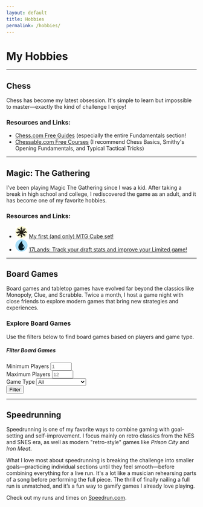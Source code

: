 ```yaml
---
layout: default
title: Hobbies
permalink: /hobbies/
---
```


# My Hobbies

---

## <i class="fas fa-chess-knight"></i> Chess 

Chess has become my latest obsession. It's simple to learn but impossible to master—exactly the kind of challenge I enjoy!

### Resources and Links:
<ul>
    <li><i class="fas fa-chess-queen"></i> <a href="https://www.chess.com/lessons/guide" target="_blank" rel="noopener noreferrer">Chess.com Free Guides</a> (especially the entire Fundamentals section!</li>
    <li><i class="fas fa-chess-rook"></i> <a href="https://www.chessable.com/courses/all/all/free/" target="_blank" rel="noopener noreferrer">Chessable.com Free Courses</a> (I recommend Chess Basics, Smithy's Opening Fundamentals, and Typical Tactical Tricks)</li>
</ul>

---

## <i class="fas fa-dragon"></i> Magic: The Gathering

I’ve been playing Magic The Gathering since I was a kid. After taking a break in high school and college, I rediscovered the game as an adult, and it has become one of my favorite hobbies.

### Resources and Links:
<ul>
    <li><img src="/assets/images/mtg/plains.svg" alt="Island" width="32"> <a href="https://cubecobra.com/cube/overview/08077c8d-24d8-4e14-a571-fceff902d343" target="_blank" rel="noopener noreferrer">My first (and only) MTG Cube set!</a></li>
    <li><img src="/assets/images/mtg/island.svg" alt="Forest" width="32"> <a href="https://17lands.com/" target="_blank" rel="noopener noreferrer">17Lands: Track your draft stats and improve your Limited game!</a></li>
</ul>

---

## <i class="fas fa-dice"></i> Board Games

Board games and tabletop games have evolved far beyond the classics like Monopoly, Clue, and Scrabble. Twice a month, I host a game night with close friends to explore modern games that bring new strategies and experiences.

### Explore Board Games
Use the filters below to find board games based on players and game type.

<div class="card mb-4">
    <div class="card-body">
        <h5 class="card-title"> Filter Board Games</h5>
		<div class="row">
			<div class="col-md-4">
				<label for="min-players" class="form-label"><i class="fas fa-users"></i> Minimum Players</label>
				<input type="number" id="min-players" class="form-control" placeholder="1" min="1" max="12">
			</div>
			<div class="col-md-4">
				<label for="max-players" class="form-label"><i class="fas fa-users"></i> Maximum Players</label>
				<input type="number" id="max-players" class="form-control" placeholder="12" min="1" max="12">
			</div>
			<div class="col-md-4">
				<label for="type" class="form-label"><i class="fas fa-tag"></i> Game Type</label>
				<select id="type" class="form-select">
					<option value="">All</option>
					<option value="Strategy">Strategy</option>
					<option value="Party">Party</option>
					<option value="Deckbuilder">Deckbuilder</option>
					<option value="Cooperative">Cooperative</option>
					<option value="Worker Placement">Worker Placement</option>
					<option value="Teams">Teams</option>
				</select>
			</div>
        </div>
        <button class="btn btn-primary mt-3" onclick="fetchBoardGames()">Filter</button>
    </div>
</div>

<div id="game-list" class="row row-cols-1 row-cols-md-2 row-cols-lg-3 g-4">
</div>

<script src="/assets/js/boardgames.js"></script>
---

## <i class="fas fa-stopwatch"></i> Speedrunning

<p>Speedrunning is one of my favorite ways to combine gaming with goal-setting and self-improvement. I focus mainly on retro classics from the NES and SNES era, as well as modern "retro-style" games like <em>Prison City</em> and <em>Iron Meat</em>.</p>

<p>What I love most about speedrunning is breaking the challenge into smaller goals—practicing individual sections until they feel smooth—before combining everything for a live run. It's a lot like a musician rehearsing parts of a song before performing the full piece. The thrill of finally nailing a full run is unmatched, and it’s a fun way to gamify games I already love playing.</p>

<p>Check out my runs and times on <i class="fas fa-video"></i> <a href="https://www.speedrun.com/users/nescapeplan" target="_blank" rel="noopener noreferrer">Speedrun.com</a>.</p>
